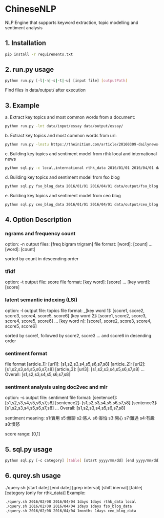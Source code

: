# ChineseNLP
NLP Engine that supports keyword extraction, topic modelling and sentiment analysis

## 1. Installation
```bash
pip install -r requirements.txt
```
## 2. run.py usage
```bash
python run.py [-l|-n|-s|-t|-u] [input file] [outputPath]
```
Find files in data/output/ after execution

## 3. Example
a. Extract key topics and most common words from a document:
```bash
python run.py -lnt data/input/essay data/output/essay/
```
b. Extract key topics and most common words from url:
```bash
python run.py -lnstu https://theinitium.com/article/20160309-dailynews-alphago/ data/output/essay/
```
c. Building key topics and sentiment model from rthk local and international news
```bash
python sql.py -c local,international rthk_data 2016/01/01 2016/04/01 data/output/news
```
d. Building key topics and sentiment model from fso blog
```bash
python sql.py fso_blog_data 2016/01/01 2016/04/01 data/output/fso_blog
```
e. Building key topics and sentiment model from ceo blog
```bash
python sql.py ceo_blog_data 2016/01/01 2016/04/01 data/output/ceo_blog
```

## 4. Option Description
### ngrams and frequency count
option: -n
output files: [freq bigram trigram]
file format:
[word]: [count]
...
[word]: [count]

sorted by count in descending order

###  tfidf
option: -t
output file: score
file format:
[key word]: [score]
...
[key word]: [score]

### latent semantic indexing (LSI)
option: -l
output file: topics
file format:
_[key word 1]: [score1, score2, score3, score4, score5, score6]
[key word 2]: [score1, score2, score3, score4, score5, score6]
...
[key word n]: [score1, score2, score3, score4, score5, score6]

sorted by score1, followed by score2, score3 ... and score6 in desending order

### sentiment format

file format
[article_1]: [url1]: [s1,s2,s3,s4,s5,s6,s7,s8]
[article_2]: [url2]: [s1,s2,s3,s4,s5,s6,s7,s8]
[article_3]: [url3]: [s1,s2,s3,s4,s5,s6,s7,s8]
...
Overall: [s1,s2,s3,s4,s5,s6,s7,s8]

###  sentiment analysis using doc2vec and mlr
option: -s
output file: sentiment
file format:
[sentence1]: [s1,s2,s3,s4,s5,s6,s7,s8]
[sentence2]: [s1,s2,s3,s4,s5,s6,s7,s8]
[sentence3]: [s1,s2,s3,s4,s5,s6,s7,s8]
...
Overall: [s1,s2,s3,s4,s5,s6,s7,s8]

sentiment meaning:
s1:實用	s5:無聊
s2:感人	s6:害怕
s3:開心	s7:難過 
s4:有趣	s8:憤怒

score range: [0,1]

## 5. sql.py usage
```bash
python sql.py [-c category] [table] [start yyyy/mm/dd] [end yyyy/mm/dd] [output path]
```
## 6. qurey.sh usage
./query.sh [start date] [end date] [grep interval] [shift inerval] [table] [category (only for rthk_data)]
Example: 
```bash
./query.sh 2016/02/08 2016/04/04 1days 1days rthk_data local
./query.sh 2016/02/08 2016/04/04 1days 1days fso_blog_data
./query.sh 2016/02/08 2016/04/04 1months 1days ceo_blog_data
```
